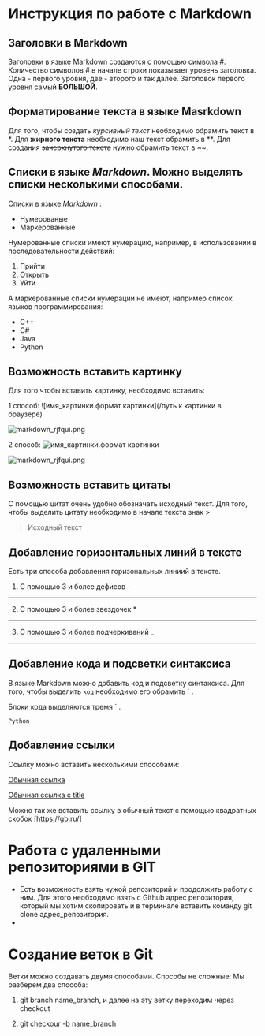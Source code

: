 # Инструкция по работе с Markdown


## Заголовки в Markdown 
Заголовки в языке Markdown создаются с помощью символа #. Количество символов # в начале строки показывает уровень заголовка. Одна - первого уровня, две - второго и так далее. Заголовок первого уровня самый **БОЛЬШОЙ**.

## Форматирование текста в языке Masrkdown
 Для того, чтобы создать *курсивный текст* необходимо обрамить текст в *. Для **жирного текста** необходимо наш текст обрамить в **. Для создания ~~зачеркнутого текста~~ нужно обрамить текст в ~~.

 ## Списки в языке *Markdown*. Можно выделять списки несколькими способами.
 Списки в языке *Markdown* :
 - Нумерованые
 - Маркерованные
 
 Нумерованные списки имеют нумерацию, например, в использовании в последовательности действий:
 1. Прийти
 2. Открыть
 3. Уйти
 
 А маркерованные списки нумерации не имеют, например список языков программирования:
 - C++
 - C#
 - Java
 - Python

## Возможность вставить картинку

Для того чтобы вставить картинку, необходимо вставить:

1 способ:
![имя_картинки.формат картинки](/путь к картинки в браузере)

 ![markdown_rjfqui.png](https://www.mistercoding.com/post/markdown/berkenalan-dengan-markdown-dan-kegunaanya/)

 2 способ: 
 ![имя_картинки.формат картинки](./имя_картинки.формат)
 
 ![markdown_rjfqui.png](./markdown_rjfqui.png)

 ## Возможность вставить цитаты

С помощью цитат очень удобно обозначать исходный текст. Для того, чтобы выделить цитату необходимо в начале текста знак >
> Исходный текст

## Добавление горизонтальных линий в тексте

Есть три способа добавления горизональных линиий в тексте.
1. С помощью 3 и более дефисов -
------
2. С помощью 3 и более звездочек *
******
3. С помощью 3 и более подчеркиваний _
______

## Добавление кода и подсветки синтаксиса

В языке Markdown можно добавить код и подсветку синтаксиса. Для того, чтобы выделить `код` необходимо его обрамить ` .

Блоки кода выделяются тремя ` .

```Python```

## Добавление ссылки

Ссылку можно вставить несколькими способами: 

[Обычная ссылка](https://gb.ru/)

[Обычная ссылка с title](https://gb.ru/ "Сайт ГБ")

Можно так же вставить ссылку в обычный текст с помощью квадратных скобок [https://gb.ru/]

# Работа с удаленными репозиториями в GIT

- Есть возможность взять чужой репозиторий и продолжить работу с ним. Для этого необходимо взять с Github адрес репозитория, который мы хотим скопировать и в терминале вставить команду git clone адрес_репозитория.
- 
# Создание веток в Git
Ветки можно создавать двумя способами. Способы не сложные: Мы разберем два способа:

1. git branch name_branch, и далее на эту ветку переходим через checkout 

2. git checkour -b name_branch

